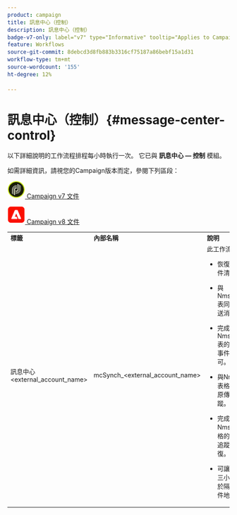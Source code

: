 ```yaml
---
product: campaign
title: 訊息中心（控制）
description: 訊息中心（控制）
badge-v7-only: label="v7" type="Informative" tooltip="Applies to Campaign Classic v7 only"
feature: Workflows
source-git-commit: 8debcd3d8fb883b3316cf75187a86bebf15a1d31
workflow-type: tm+mt
source-wordcount: '155'
ht-degree: 12%

---
```



# 訊息中心（控制）{#message-center-control}



以下詳細說明的工作流程排程每小時執行一次。 它已與 **訊息中心 — 控制** 模組。


如需詳細資訊，請視您的Campaign版本而定，參閱下列區段：

![](assets/do-not-localize/v7.jpeg)[  Campaign v7 文件](../../message-center/using/about-transactional-messaging.md)

![](assets/do-not-localize/v8.png)[  Campaign v8 文件](https://experienceleague.adobe.com/docs/campaign/campaign-v8/send/transactional.html)


<table> 
 <tbody> 
  <tr> 
   <td> <strong>標籤</strong><br /> </td> 
   <td> <strong>內部名稱</strong><br /> </td> 
   <td> <strong>說明</strong><br /> </td> 
  </tr> 
  <tr> 
   <td> 訊息中心 &lt;external_account_name&gt;<br /> </td> 
   <td> mcSynch_&lt;external_account_name&gt;<br /> </td> 
   <td> 此工作流程：<br /> 
    <ul> 
     <li> <p>恢復操作處理的事件清單。</p> </li> 
     <li> <p>與NmsBroadLogMsg表同步，以恢復傳送消息資格。</p> </li> 
     <li> <p>完成與NmsBroadLogMsg表的同步恢復後，事件傳送日誌即可。</p> </li> 
     <li> <p>與NmsTrackingUrl表格同步，以便復原傳送URL的追蹤。</p> </li> 
     <li> <p>完成與NmsTrackingUrl表格的同步後，事件追蹤URL會立即恢復。</p> </li> 
     <li> <p>可讓您在傳送後每三小時復原所有置於隔離區的電子郵件地址。</p> </li> 
    </ul> </td> 
  </tr> 
 </tbody> 
</table>

